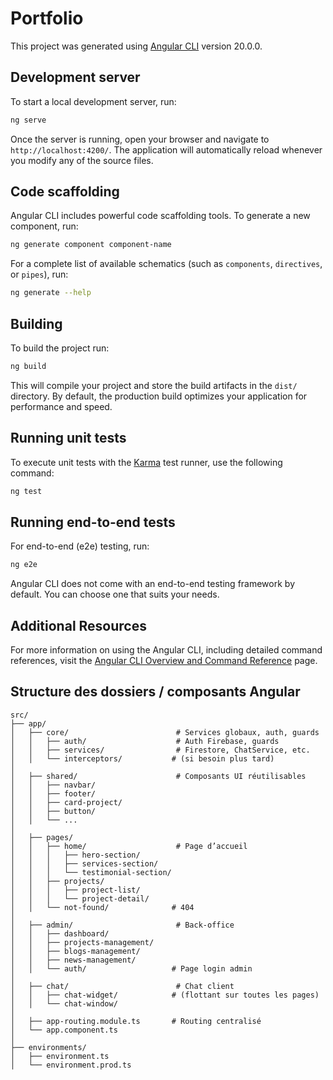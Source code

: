 # Portfolio

This project was generated using [Angular CLI](https://github.com/angular/angular-cli) version 20.0.0.

## Development server

To start a local development server, run:

```bash
ng serve
```

Once the server is running, open your browser and navigate to `http://localhost:4200/`. The application will automatically reload whenever you modify any of the source files.

## Code scaffolding

Angular CLI includes powerful code scaffolding tools. To generate a new component, run:

```bash
ng generate component component-name
```

For a complete list of available schematics (such as `components`, `directives`, or `pipes`), run:

```bash
ng generate --help
```

## Building

To build the project run:

```bash
ng build
```

This will compile your project and store the build artifacts in the `dist/` directory. By default, the production build optimizes your application for performance and speed.

## Running unit tests

To execute unit tests with the [Karma](https://karma-runner.github.io) test runner, use the following command:

```bash
ng test
```

## Running end-to-end tests

For end-to-end (e2e) testing, run:

```bash
ng e2e
```

Angular CLI does not come with an end-to-end testing framework by default. You can choose one that suits your needs.

## Additional Resources

For more information on using the Angular CLI, including detailed command references, visit the [Angular CLI Overview and Command Reference](https://angular.dev/tools/cli) page.



## Structure des dossiers / composants Angular

```
src/
├── app/
│   ├── core/                        # Services globaux, auth, guards
│   │   ├── auth/                    # Auth Firebase, guards
│   │   ├── services/                # Firestore, ChatService, etc.
│   │   └── interceptors/           # (si besoin plus tard)
│
│   ├── shared/                      # Composants UI réutilisables
│   │   ├── navbar/
│   │   ├── footer/
│   │   ├── card-project/
│   │   ├── button/
│   │   └── ...
│
│   ├── pages/
│   │   ├── home/                    # Page d’accueil
│   │   │   ├── hero-section/
│   │   │   ├── services-section/
│   │   │   └── testimonial-section/
│   │   ├── projects/
│   │   │   ├── project-list/
│   │   │   └── project-detail/
│   │   └── not-found/              # 404
│
│   ├── admin/                       # Back-office
│   │   ├── dashboard/
│   │   ├── projects-management/
│   │   ├── blogs-management/
│   │   ├── news-management/
│   │   └── auth/                   # Page login admin
│
│   ├── chat/                        # Chat client
│   │   ├── chat-widget/            # (flottant sur toutes les pages)
│   │   └── chat-window/
│
│   ├── app-routing.module.ts       # Routing centralisé
│   └── app.component.ts
│
├── environments/
│   ├── environment.ts
│   └── environment.prod.ts

```